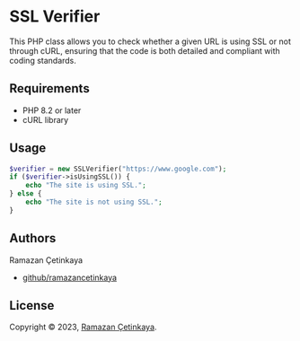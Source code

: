# SSL Verifier
This PHP class allows you to check whether a given URL is using SSL or not through cURL, ensuring that the code is both detailed and compliant with coding standards.

## Requirements
- PHP 8.2 or later
- cURL library

## Usage

```php
$verifier = new SSLVerifier("https://www.google.com");
if ($verifier->isUsingSSL()) {
    echo "The site is using SSL.";
} else {
    echo "The site is not using SSL.";
}
```

## Authors

Ramazan Çetinkaya

- [github/ramazancetinkaya](https://github.com/ramazancetinkaya)

## License

Copyright © 2023, [Ramazan Çetinkaya](https://github.com/ramazancetinkaya).
